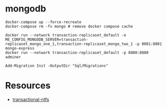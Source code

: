 # mongodb
```
docker-compose up --force-recreate
docker-compose rm -fv mongo # remove docker compose cache 

docker run --network transaction-replicaset_default -e ME_CONFIG_MONGODB_SERVER=transaction-replicaset_mongo_one_1,transaction-replicaset_mongo_two_1 -p 8081:8081 mongo-express
docker run --network transaction-replicaset_default -p 8080:8080 adminer

Add-Migration Init -OutputDir "Sql/Migrations"
```

# Resources
* [transactional-ntfs](https://docs.microsoft.com/en-us/windows/win32/fileio/transactional-ntfs-portal)
